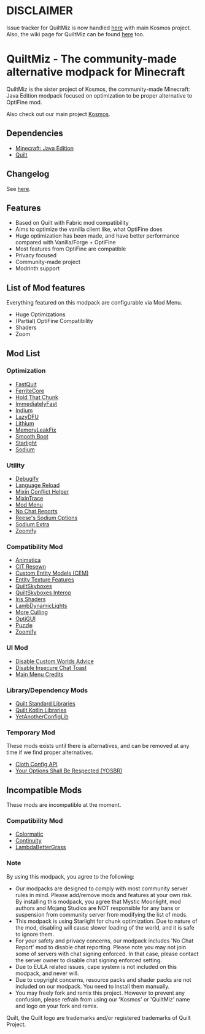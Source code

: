 # DISCLAIMER
Issue tracker for QuiltMiz is now handled [here](https://github.com/MysticMoonlight/Kosmos/issues) with main Kosmos project. Also, the wiki page for QuiltMiz can be found [here](https://github.com/MysticMoonlight/Kosmos/wiki) too.

# QuiltMiz - The community-made alternative modpack for Minecraft
QuiltMiz is the sister project of Kosmos, the community-made Minecraft: Java Edition modpack focused on optimization to be proper alternative to OptiFine mod.

Also check out our main project [Kosmos](https://github.com/MysticMoonlight/Kosmos).

## Dependencies
* [Minecraft: Java Edition](https://minecraft.net)
* [Quilt](https://quiltmc.org/en/)

## Changelog
See [here](https://github.com/MysticMoonlight/QuiltMiz/releases).

## Features
* Based on Quilt with Fabric mod compatibility
* Aims to optimize the vanilla client like, what OptiFine does
* Huge optimization has been made, and have better performance compared with Vanilla/Forge + OptiFine
* Most features from OptiFine are compatible
* Privacy focused
* Community-made project
* Modrinth support

## List of Mod features
Everything featured on this modpack are configurable via Mod Menu.
* Huge Optimizations
* (Partial) OptiFine Compatibility
* Shaders
* Zoom

## Mod List
### Optimization
* [FastQuit](https://modrinth.com/mod/fastquit)
* [FerriteCore](https://modrinth.com/mod/ferrite-core)
* [Hold That Chunk](https://modrinth.com/mod/hold-that-chunk)
* [ImmediatelyFast](https://modrinth.com/mod/immediatelyfast)
* [Indium](https://www.modrinth.com/mod/indium/)
* [LazyDFU](https://modrinth.com/mod/lazydfu)
* [Lithium](https://modrinth.com/mod/lithium)
* [MemoryLeakFix](https://modrinth.com/mod/memoryleakfix)
* [Smooth Boot](https://modrinth.com/mod/smoothboot-fabric)
* [Starlight](https://modrinth.com/mod/starlight)
* [Sodium](https://modrinth.com/mod/sodium)

### Utility
* [Debugify](https://modrinth.com/mod/debugify)
* [Language Reload](https://modrinth.com/mod/language-reload)
* [Mixin Conflict Helper](https://modrinth.com/mod/mixin-conflict-helper)
* [MixinTrace](https://modrinth.com/mod/mixintrace)
* [Mod Menu](https://modrinth.com/mod/modmenu)
* [No Chat Reports](https://modrinth.com/mod/no-chat-reports)
* [Reese's Sodium Options](https://modrinth.com/mod/reeses-sodium-options)
* [Sodium Extra](https://modrinth.com/mod/sodium-extra)
* [Zoomify](https://modrinth.com/mod/zoomify)

### Compatibility Mod
* [Animatica](https://modrinth.com/mod/animatica)
* [CIT Resewn](https://modrinth.com/mod/cit-resewn)
* [Custom Entity Models (CEM)](https://modrinth.com/mod/cem)
* [Entity Texture Features](https://modrinth.com/mod/entitytexturefeatures)
* [QuiltSkyboxes](https://modrinth.com/mod/Quiltskyboxes)
* [QuiltSkyboxes Interop](https://modrinth.com/mod/Quiltskyboxes-interop)
* [Iris Shaders](https://modrinth.com/mod/iris)
* [LambDynamicLights](https://modrinth.com/mod/lambdynamiclights)
* [More Culling](https://modrinth.com/mod/moreculling)
* [OptiGUI](https://modrinth.com/mod/optigui)
* [Puzzle](https://modrinth.com/mod/puzzle)
* [Zoomify](https://modrinth.com/mod/zoomify)

### UI Mod
* [Disable Custom Worlds Advice](https://modrinth.com/mod/dcwa)
* [Disable Insecure Chat Toast](https://modrinth.com/mod/disableinsecurechattoast)
* [Main Menu Credits](https://modrinth.com/mod/main-menu-credits)

### Library/Dependency Mods
* [Quilt Standard Libraries](https://modrinth.com/mod/qsl)
* [Quilt Kotlin Libraries](https://modrinth.com/mod/qkl)
* [YetAnotherConfigLib](https://modrinth.com/mod/yacl)

### Temporary Mod
These mods exists until there is alternatives, and can be removed at any time if we find proper alternatives.

* [Cloth Config API](https://modrinth.com/mod/cloth-config)
* [Your Options Shall Be Respected (YOSBR)](https://modrinth.com/mod/yosbr)

## Incompatible Mods
These mods are incompatible at the moment.

### Compatibility Mod
* [Colormatic](https://modrinth.com/mod/colormatic)
* [Continuity](https://modrinth.com/mod/continuity)
* [LambdaBetterGrass](https://modrinth.com/mod/lambdabettergrass)

### Note
By using this modpack, you agree to the following:
* Our modpacks are designed to comply with most community server rules in mind. Please add/remove mods and features at your own risk. By installing this modpack, you agree that Mystic Moonlight, mod authors and Mojang Studios are NOT responsible for any bans or suspension from community server from modifying the list of mods.
* This modpack is using Starlight for chunk optimization. Due to nature of the mod, disabling will cause slower loading of the world, and it is safe to ignore them.
* For your safety and privacy concerns, our modpack includes 'No Chat Report' mod to disable chat reporting. Please note you may not join some of servers with chat signing enforced. In that case, please contact the server owner to disable chat signing enforced setting.
* Due to EULA related issues, cape system is not included on this modpack, and never will.
* Due to copyright concerns, resource packs and shader packs are not included on our modpack. You need to install them manually.
* You may freely fork and remix this project. However to prevent any confusion, please refrain from using our 'Kosmos' or 'QuiltMiz' name and logo on your fork and remix.

Quilt, the Quilt logo are trademarks and/or registered trademarks of Quilt Project.